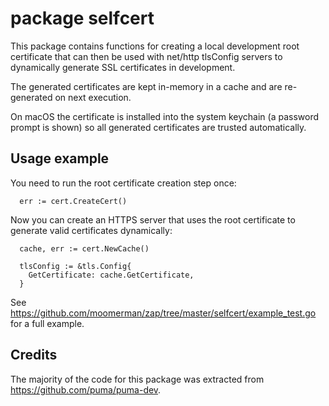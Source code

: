 # package selfcert

This package contains functions for creating a local development root
certificate that can then be used with net/http tlsConfig servers to dynamically
generate SSL certificates in development.

The generated certificates are kept in-memory in a cache and are re-generated
on next execution.

On macOS the certificate is installed into the system keychain (a password
prompt is shown) so all generated certificates are trusted automatically.

## Usage example

You need to run the root certificate creation step once:

```
  err := cert.CreateCert()
```

Now you can create an HTTPS server that uses the root certificate to generate
valid certificates dynamically:

```
  cache, err := cert.NewCache()

  tlsConfig := &tls.Config{
    GetCertificate: cache.GetCertificate,
  }
```

See https://github.com/moomerman/zap/tree/master/selfcert/example_test.go for
a full example.

## Credits

The majority of the code for this package was extracted from
https://github.com/puma/puma-dev.
